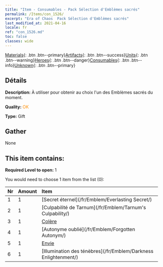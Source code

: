 ```yaml
---
title: "Item - Consumables - Pack Sélection d'Emblèmes sacrés"
permalink: /Items/con_1526/
excerpt: "Era of Chaos  Pack Sélection d'Emblèmes sacrés"
last_modified_at: 2021-04-16
locale: fr
ref: "con_1526.md"
toc: false
classes: wide
---
```

 [Materials](/fr/Items/){: .btn .btn--primary}[Artifacts](/fr/Items/Artifacts/){: .btn .btn--success}[Units](/fr/Items/Units/){: .btn .btn--warning}[Heroes](/fr/Items/Heroes/){: .btn .btn--danger}[Consumables](/fr/Items/Consumables/){: .btn .btn--info}[Unknown](/fr/Items/Unknown/){: .btn .btn--primary}

## Détails
 **Description:** À utiliser pour obtenir au choix l'un des Emblèmes sacrés du moment.

 **Quality:** <span style="color: #FF8C00">OK</span>

 **Type:** Gift

## Gather

  None

## This item contains:

 **Required Level to open:** 1

 You would need to choose 1 item from the list (0):

  | Nr | Amount |     Item    |
  |:---|:-------|:------------|
  | 1 | 1 | [Secret éternel](/fr/Emblem/Everlasting Secret/) |  | 
  | 2 | 1 | [Culpabilité de Tarnum](/fr/Emblem/Tarnum's Culpability/) |  | 
  | 3 | 1 | [Colère](/fr/Emblem/Anger/) |  | 
  | 4 | 1 | [Autonyme oublié](/fr/Emblem/Forgotten Autonym/) |  | 
  | 5 | 1 | [Envie](/fr/Emblem/Jealousy/) |  | 
  | 6 | 1 | [Illumination des ténèbres](/fr/Emblem/Darkness Enlightenment/) |  | 
